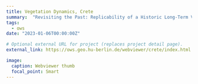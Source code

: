 ```yaml
---
title: Vegetation Dynamics, Crete
summary:  "Revisiting the Past: Replicability of a Historic Long-Term Vegetation Dynamics Assessment in the Era of Big Data Analytics"
tags:
  - ows
date: "2023-01-06T00:00:00Z"

# Optional external URL for project (replaces project detail page).
external_link: https://ows.geo.hu-berlin.de/webviewer/crete/index.html

image:
  caption: Webviewer thumb
  focal_point: Smart
---
```

